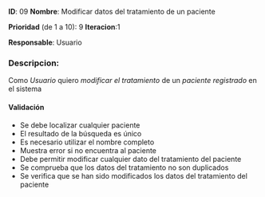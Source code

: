 **ID**: 09 
**Nombre**: Modificar datos del tratamiento de un paciente

**Prioridad** (de 1 a 10): 9 
**Iteracion**:1

**Responsable**: Usuario

### Descripcion:

Como *Usuario* quiero *modificar el tratamiento* de un *paciente registrado* en el sistema

#### Validación 

* Se debe localizar cualquier paciente
* El resultado de la búsqueda es único
* Es necesario utilizar el nombre completo
* Muestra error si no encuentra al paciente
* Debe permitir modificar cualquier dato del tratamiento del paciente
* Se comprueba que los datos del tratamiento no son duplicados
* Se verifica que se han sido modificados los datos del tratamiento del paciente